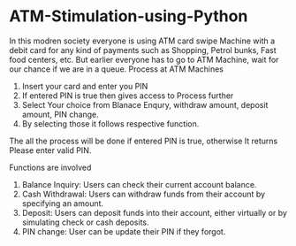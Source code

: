 # ATM-Stimulation-using-Python
In this modren society everyone is using ATM card swipe Machine with a debit card for any kind of payments such as Shopping, Petrol bunks, Fast food centers, etc. But earlier everyone has to go to ATM Machine, wait for our chance if we are in a queue. 
Process at ATM Machines
1. Insert your card and enter you PIN
2. If entered PIN is true then gives access to Process further
3. Select Your choice from Blanace Enqury, withdraw amount, deposit amount, PIN change.
4. By selecting those it follows respective function.

The all the process will be done if entered PIN is true, otherwise It returns Please enter valid PIN.

Functions are involved
1. Balance Inquiry: Users can check their current account balance.
2. Cash Withdrawal: Users can withdraw funds from their account by specifying an amount.
3. Deposit: Users can deposit funds into their account, either virtually or by simulating check or cash deposits.
4. PIN change: User can be update their PIN if they forgot.
